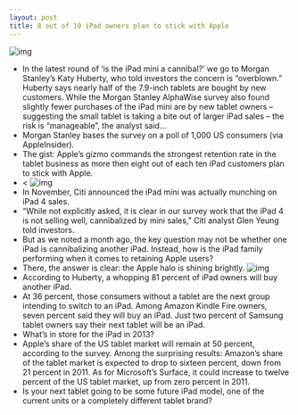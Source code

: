 ```yaml
---
layout: post
title: 8 out of 10 iPad owners plan to stick with Apple
---
```

![img](http://media.idownloadblog.com/wp-content/uploads/2012/12/ipad-mini-hands.jpg)
* In the latest round of ‘is the iPad mini a cannibal?’ we go to Morgan Stanley’s Katy Huberty, who told investors the concern is “overblown.” Huberty says nearly half of the 7.9-inch tablets are bought by new customers. While the Morgan Stanley AlphaWise survey also found slightly fewer purchases of the iPad mini are by new tablet owners – suggesting the small tablet is taking a bite out of larger iPad sales – the risk is “manageable”, the analyst said…
* Morgan Stanley bases the survey on a poll of 1,000 US consumers (via AppleInsider).
* The gist: Apple’s gizmo commands the strongest retention rate in the tablet business as more then eight out of each ten iPad customers plan to stick with Apple.
* <
![img](http://media.idownloadblog.com/wp-content/uploads/2012/12/ipad_mini_chart.png)
* In November, Citi announced the iPad mini was actually munching on iPad 4 sales.
* “While not explicitly asked, it is clear in our survey work that the iPad 4 is not selling well, cannibalized by mini sales,” Citi analyst Glen Yeung told investors.
* But as we noted a month ago, the key question may not be whether one iPad is cannibalizing another iPad. Instead, how is the iPad family performing when it comes to retaining Apple users?
* There, the answer is clear: the Apple halo is shining brightly.
![img](http://media.idownloadblog.com/wp-content/uploads/2012/12/tablet_market_huberty.png)
* According to Huberty, a whopping 81 percent of iPad owners will buy another iPad.
* At 36 percent, those consumers without a tablet are the next group intending to switch to an iPad. Among Amazon Kindle Fire owners, seven percent said they will buy an iPad. Just two percent of Samsung tablet owners say their next tablet will be an iPad.
* What’s in store for the iPad in 2013?
* Apple’s share of the US tablet market will remain at 50 percent, according to the survey. Among the surprising results: Amazon’s share of the tablet market is expected to drop to sixteen percent, down from 21 percent in 2011. As for Microsoft’s Surface, it could increase to twelve percent of the US tablet market, up from zero percent in 2011.
* Is your next tablet going to be some future iPad model, one of the current units or a completely different tablet brand?

